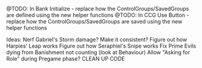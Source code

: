 @TODO: In Bank Initialize - replace how the ControlGroups/SavedGroups are defined using the new helper functions
@TODO: In CCG Use Button - replace how the ControlGroups/SavedGroups are saved using the new helper functions

Ideas:
Nerf Gabriel's Storm damage? Make it consistent?
Figure out how Harpies' Leap works
Figure out how Seraphiel's Snipe works
Fix Prime Evils dying from Banishment not counting (look at Behaviour)
Allow "Asking for Role" during Pregame phase?
CLEAN UP CODE